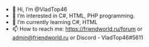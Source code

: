 - 👋 Hi, I’m @VladTop46
- 👀 I’m interested in C#, HTML, PHP programming.
- 🌱 I’m currently learning C#, HTML
- 📫 How to reach me: https://friendworld.ru/forum or admin@friendworld.ru or Discord - VladTop46#5611

<!---
FWNET/FWNET is a ✨ special ✨ repository because its `README.md` (this file) appears on your GitHub profile.
You can click the Preview link to take a look at your changes.
--->
